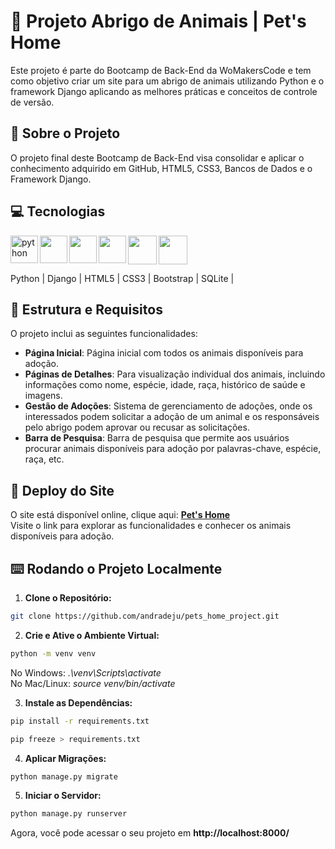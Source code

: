 # 🐶 Projeto Abrigo de Animais | Pet's Home

Este projeto é parte do Bootcamp de Back-End da WoMakersCode e tem como objetivo criar um site para um abrigo de animais utilizando Python e o framework Django aplicando as melhores práticas e conceitos de controle de versão.

## 📂 Sobre o Projeto

O projeto final deste Bootcamp de Back-End visa consolidar e aplicar o conhecimento adquirido em GitHub, HTML5, CSS3, Bancos de Dados e o Framework Django.  

## 💻 Tecnologias
<p align="left">
<img align="left" src="https://cdn.jsdelivr.net/gh/devicons/devicon/icons/python/python-original.svg" width="44" height="44" alt="python" />
  
<img align="left" src="https://cdn.jsdelivr.net/gh/devicons/devicon/icons/django/django-plain.svg" width="44" height="44"/>

<img align="left" src="https://cdn.jsdelivr.net/gh/devicons/devicon/icons/html5/html5-plain-wordmark.svg" width="44" height="44" />

<img align="left" src="https://cdn.jsdelivr.net/gh/devicons/devicon/icons/css3/css3-plain-wordmark.svg" width="44" height="44" />

<img align="left" src="https://cdn.jsdelivr.net/gh/devicons/devicon/icons/bootstrap/bootstrap-original.svg" width="46" height="46" />

<img src="https://cdn.jsdelivr.net/gh/devicons/devicon/icons/sqlite/sqlite-original.svg" width="46" height="46" />
<p align="left">
Python | Django | HTML5 | CSS3 | Bootstrap | SQLite |
</p>
</p>

## 📝 Estrutura e Requisitos

O projeto inclui as seguintes funcionalidades:

- **Página Inicial**: Página inicial com todos os animais disponíveis para adoção.
- **Páginas de Detalhes**: Para visualização individual dos animais, incluindo informações como nome, espécie, idade, raça, histórico de saúde e imagens.
- **Gestão de Adoções**: Sistema de gerenciamento de adoções, onde os interessados podem solicitar a adoção de um animal e os responsáveis pelo abrigo podem aprovar ou recusar as solicitações.
- **Barra de Pesquisa**: Barra de pesquisa que permite aos usuários procurar animais disponíveis para adoção por palavras-chave, espécie, raça, etc.

## 🚀 Deploy do Site
O site está disponível online, clique aqui: **[Pet's Home](https://julianasantos.pythonanywhere.com/)** <br>
Visite o link para explorar as funcionalidades e conhecer os animais disponíveis para adoção.

## ⌨️ Rodando o Projeto Localmente

1. **Clone o Repositório:**
```bash
git clone https://github.com/andradeju/pets_home_project.git
```   
2. **Crie e Ative o Ambiente Virtual:**
```bash
python -m venv venv
```
  No Windows:  *.\venv\Scripts\activate* <br>
  No Mac/Linux:  *source venv/bin/activate*

3. **Instale as Dependências:**
```bash
pip install -r requirements.txt
```
```bash
pip freeze > requirements.txt
```
4. **Aplicar Migrações:**
```bash   
python manage.py migrate
```
5. **Iniciar o Servidor:**
```bash
python manage.py runserver
```
Agora, você pode acessar o seu projeto em **http://localhost:8000/**


